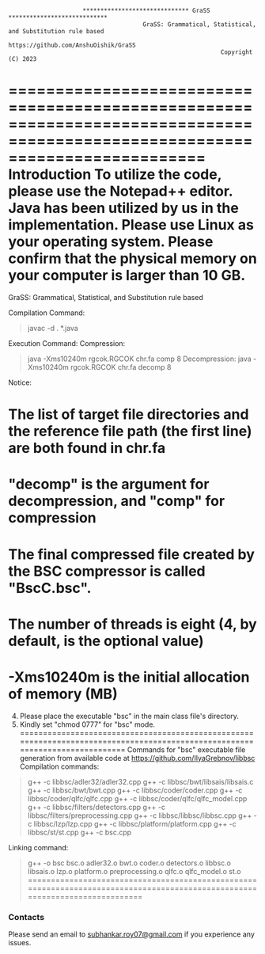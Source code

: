                          ****************************** GraSS ****************************
							              GraSS: Grammatical, Statistical, and Substitution rule based
							                          https://github.com/AnshuOishik/GraSS
								                                Copyright (C) 2023 
=============================================================================================================================
Introduction
To utilize the code, please use the Notepad++ editor.
Java has been utilized by us in the implementation.
Please use Linux as your operating system.
Please confirm that the physical memory on your computer is larger than 10 GB.
=============================================================================================================================
GraSS: Grammatical, Statistical, and Substitution rule based

Compilation Command:
> javac -d . *.java

Execution Command:
Compression:
> java -Xms10240m rgcok.RGCOK chr.fa comp 8
Decompression:
> java -Xms10240m rgcok.RGCOK chr.fa decomp 8

Notice:
# The list of target file directories and the reference file path (the first line) are both found in chr.fa
# "decomp" is the argument for decompression, and "comp" for compression
# The final compressed file created by the BSC compressor is called "BscC.bsc".
# The number of threads is eight (4, by default, is the optional value)
# -Xms10240m is the initial allocation of memory (MB)
4. Please place the executable "bsc" in the main class file's directory.
5. Kindly set "chmod 0777" for "bsc" mode.
=============================================================================================================================
Commands for "bsc" executable file generation from available code at https://github.com/IlyaGrebnov/libbsc
Compilation commands:
> g++ -c libbsc/adler32/adler32.cpp
> g++ -c libbsc/bwt/libsais/libsais.c
> g++ -c libbsc/bwt/bwt.cpp
> g++ -c libbsc/coder/coder.cpp
> g++ -c libbsc/coder/qlfc/qlfc.cpp
> g++ -c libbsc/coder/qlfc/qlfc_model.cpp
> g++ -c libbsc/filters/detectors.cpp
> g++ -c libbsc/filters/preprocessing.cpp
> g++ -c libbsc/libbsc/libbsc.cpp
> g++ -c libbsc/lzp/lzp.cpp
> g++ -c libbsc/platform/platform.cpp
> g++ -c libbsc/st/st.cpp
> g++ -c bsc.cpp

Linking command:
> g++ -o bsc bsc.o adler32.o bwt.o coder.o detectors.o libbsc.o libsais.o lzp.o platform.o preprocessing.o qlfc.o qlfc_model.o st.o
=============================================================================================================================
### Contacts 
Please send an email to <subhankar.roy07@gmail.com> if you experience any issues.
